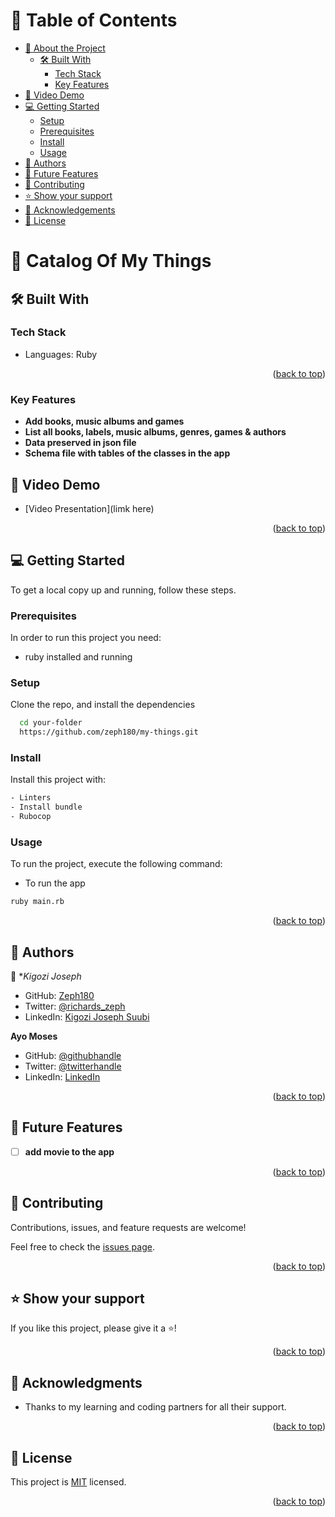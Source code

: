 # 📗 Table of Contents

- [📖 About the Project](#about-project)
  - [🛠 Built With](#built-with)
    - [Tech Stack](#tech-stack)
    - [Key Features](#key-features)
- [🚀 Video Demo ](#-video-demo-)
- [💻 Getting Started](#getting-started)
  - [Setup](#setup)
  - [Prerequisites](#prerequisites)
  - [Install](#install)
  - [Usage](#usage)
- [👥 Authors](#authors)
- [🔭 Future Features](#future-features)
- [🤝 Contributing](#contributing)
- [⭐️ Show your support](#support)
- [🙏 Acknowledgements](#acknowledgements)
- [📝 License](#license)

# 📖 Catalog Of My Things <a name="about-project"></a>

## 🛠 Built With <a name="built-with"></a>

### Tech Stack <a name="tech-stack"></a>

- Languages: Ruby

<p align="right">(<a href="#readme-top">back to top</a>)</p>

### Key Features <a name="key-features"></a>

- **Add books, music albums and games**
- **List all books, labels, music albums, genres, games & authors**
- **Data preserved in json file**
- **Schema file with tables of the classes in the app**

<!-- video DEMO -->

## 🚀 Video Demo <a name="video-demo"></a>

- [Video Presentation](limk here)

<p align="right">(<a href="#readme-top">back to top</a>)</p>

## 💻 Getting Started <a name="getting-started"></a>

To get a local copy up and running, follow these steps.

### Prerequisites

In order to run this project you need:

- ruby installed and running

### Setup

Clone the repo, and install the dependencies

```sh
  cd your-folder
  https://github.com/zeph180/my-things.git
```

### Install

Install this project with:

```sh
- Linters
- Install bundle
- Rubocop
```

### Usage

To run the project, execute the following command:

- To run the app
```sh
ruby main.rb
```

<p align="right">(<a href="#readme-top">back to top</a>)</p>

## 👥 Authors <a name="authors"></a>

👤 **Kigozi Joseph*

- GitHub: [Zeph180](https://github.com/zeph180)
- Twitter: [@richards_zeph](https://twitter.com/richards_zeph)
- LinkedIn: [Kigozi Joseph Suubi](https://www.linkedin.com/in/kigozi-joseph-suubi)

**Ayo Moses**

- GitHub: [@githubhandle](https://github.com/)
- Twitter: [@twitterhandle](https://twitter.com/)
- LinkedIn: [LinkedIn](https://www.linkedin.com/in/)

<p align="right">(<a href="#readme-top">back to top</a>)</p>

## 🔭 Future Features <a name="future-features"></a>

- [ ] **add movie to the app**

<p align="right">(<a href="#readme-top">back to top</a>)</p>

## 🤝 Contributing <a name="contributing"></a>

Contributions, issues, and feature requests are welcome!

Feel free to check the [issues page](https://github.com/zeph180/my-things/issues).

<p align="right">(<a href="#readme-top">back to top</a>)</p>

## ⭐️ Show your support <a name="support"></a>

If you like this project, please give it a ⭐️!

<p align="right">(<a href="#readme-top">back to top</a>)</p>

## 🙏 Acknowledgments <a name="acknowledgements"></a>

- Thanks to my learning and coding partners for all their support.

<p align="right">(<a href="#readme-top">back to top</a>)</p>

## 📝 License <a name="license"></a>

This project is [MIT](./LICENSE) licensed.

<p align="right">(<a href="#readme-top">back to top</a>)</p>
